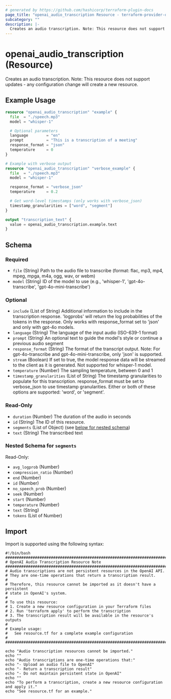 ```yaml
---
# generated by https://github.com/hashicorp/terraform-plugin-docs
page_title: "openai_audio_transcription Resource - terraform-provider-openai"
subcategory: ""
description: |-
  Creates an audio transcription. Note: This resource does not support updates - any configuration change will create a new resource.
---
```


# openai_audio_transcription (Resource)

Creates an audio transcription. Note: This resource does not support updates - any configuration change will create a new resource.

## Example Usage

```terraform
resource "openai_audio_transcription" "example" {
  file  = "./speech.mp3"
  model = "whisper-1"

  # Optional parameters
  language        = "en"
  prompt          = "This is a transcription of a meeting"
  response_format = "json"
  temperature     = 0
}

# Example with verbose output
resource "openai_audio_transcription" "verbose_example" {
  file  = "./speech.mp3"
  model = "whisper-1"

  response_format = "verbose_json"
  temperature     = 0.2

  # Get word-level timestamps (only works with verbose_json)
  timestamp_granularities = ["word", "segment"]
}

output "transcription_text" {
  value = openai_audio_transcription.example.text
}
```

<!-- schema generated by tfplugindocs -->
## Schema

### Required

- `file` (String) Path to the audio file to transcribe (format: flac, mp3, mp4, mpeg, mpga, m4a, ogg, wav, or webm)
- `model` (String) ID of the model to use (e.g., 'whisper-1', 'gpt-4o-transcribe', 'gpt-4o-mini-transcribe')

### Optional

- `include` (List of String) Additional information to include in the transcription response. 'logprobs' will return the log probabilities of the tokens in the response. Only works with response_format set to 'json' and only with gpt-4o models.
- `language` (String) The language of the input audio (ISO-639-1 format)
- `prompt` (String) An optional text to guide the model's style or continue a previous audio segment
- `response_format` (String) The format of the transcript output. Note: For gpt-4o-transcribe and gpt-4o-mini-transcribe, only 'json' is supported.
- `stream` (Boolean) If set to true, the model response data will be streamed to the client as it is generated. Not supported for whisper-1 model.
- `temperature` (Number) The sampling temperature, between 0 and 1
- `timestamp_granularities` (List of String) The timestamp granularities to populate for this transcription. response_format must be set to verbose_json to use timestamp granularities. Either or both of these options are supported: 'word', or 'segment'.

### Read-Only

- `duration` (Number) The duration of the audio in seconds
- `id` (String) The ID of this resource.
- `segments` (List of Object) (see [below for nested schema](#nestedatt--segments))
- `text` (String) The transcribed text

<a id="nestedatt--segments"></a>
### Nested Schema for `segments`

Read-Only:

- `avg_logprob` (Number)
- `compression_ratio` (Number)
- `end` (Number)
- `id` (Number)
- `no_speech_prob` (Number)
- `seek` (Number)
- `start` (Number)
- `temperature` (Number)
- `text` (String)
- `tokens` (List of Number)

## Import

Import is supported using the following syntax:

```shell
#!/bin/bash
###############################################################################
# OpenAI Audio Transcription Resource Note
###############################################################################
# Audio transcriptions are not persistent resources in the OpenAI API.
# They are one-time operations that return a transcription result.
#
# Therefore, this resource cannot be imported as it doesn't have a persistent
# state in OpenAI's system.
#
# To use this resource:
# 1. Create a new resource configuration in your Terraform files
# 2. Run 'terraform apply' to perform the transcription
# 3. The transcription result will be available in the resource's outputs
#
# Example usage:
#   See resource.tf for a complete example configuration
#
###############################################################################

echo "Audio transcription resources cannot be imported."
echo ""
echo "Audio transcriptions are one-time operations that:"
echo "- Upload an audio file to OpenAI"
echo "- Return a transcription result"
echo "- Do not maintain persistent state in OpenAI"
echo ""
echo "To perform a transcription, create a new resource configuration and apply it."
echo "See resource.tf for an example."
```
